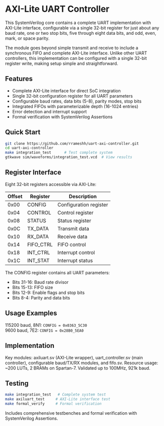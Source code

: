 # AXI-Lite UART Controller

This SystemVerilog core contains a complete UART implementation with AXI-Lite interface, configurable via a single 32-bit register for just about any baud rate, one or two stop bits, five through eight data bits, and odd, even, mark, or space parity.

The module goes beyond simple transmit and receive to include a synchronous FIFO and complete AXI-Lite interface. Unlike other UART controllers, this implementation can be configured with a single 32-bit register write, making setup simple and straightforward.

## Features

* Complete AXI-Lite interface for direct SoC integration
* Single 32-bit configuration register for all UART parameters
* Configurable baud rates, data bits (5-8), parity modes, stop bits
* Integrated FIFOs with parameterizable depth (16-1024 entries)
* Error detection and interrupt support
* Formal verification with SystemVerilog Assertions

## Quick Start

```bash
git clone https://github.com/rrameshh/uart-axi-controller.git
cd uart-axi-controller
make integration_test      # Test complete system
gtkwave sim/waveforms/integration_test.vcd  # View results
```

## Register Interface

Eight 32-bit registers accessible via AXI-Lite:

| Offset | Register   | Description                    |
|--------|------------|--------------------------------|
| 0x00   | CONFIG     | Configuration register         |
| 0x04   | CONTROL    | Control register               |
| 0x08   | STATUS     | Status register                |
| 0x0C   | TX_DATA    | Transmit data                  |
| 0x10   | RX_DATA    | Receive data                   |
| 0x14   | FIFO_CTRL  | FIFO control                   |
| 0x18   | INT_CTRL   | Interrupt control              |
| 0x1C   | INT_STAT   | Interrupt status               |

The CONFIG register contains all UART parameters:
- Bits 31-16: Baud rate divisor  
- Bits 15-13: FIFO size
- Bits 12-9: Enable flags and stop bits
- Bits 8-4: Parity and data bits

## Usage Examples

115200 baud, 8N1: `CONFIG = 0x0363_5C30`  
9600 baud, 7E2: `CONFIG = 0x28B0_5EA0`

## Implementation

Key modules: axiluart.sv (AXI-Lite wrapper), uart_controller.sv (main controller), configurable baud/TX/RX modules, and fifo.sv. Resource usage: ~200 LUTs, 2 BRAMs on Spartan-7. Validated up to 100MHz, 921k baud.

## Testing

```bash
make integration_test   # Complete system test
make axiluart_test     # AXI-Lite interface test  
make formal_verify     # Formal verification
```

Includes comprehensive testbenches and formal verification with SystemVerilog Assertions.

